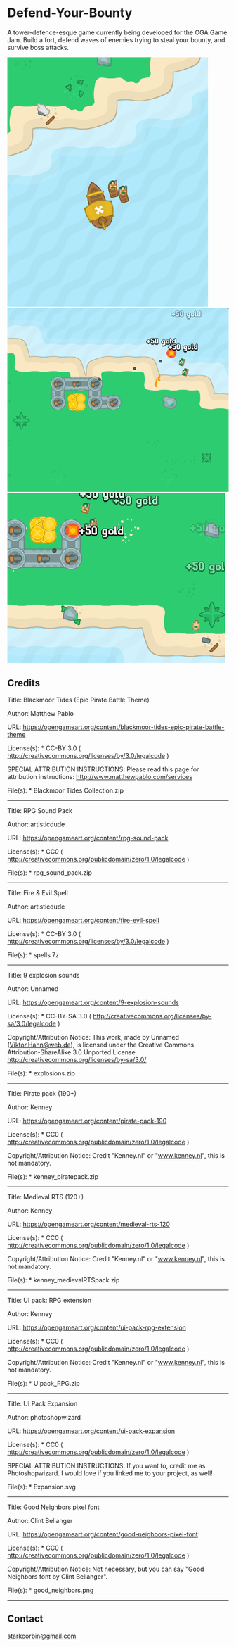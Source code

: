 # Defend-Your-Bounty
A tower-defence-esque game currently being developed for the OGA Game Jam. Build a fort, defend waves of enemies trying to steal your bounty, and survive boss attacks. 

![Boat Landing](https://github.com/CorbinStark/Defend-Your-Bounty/blob/master/Previews/boat1.png)
![Defending the Bounty!](https://github.com/CorbinStark/Defend-Your-Bounty/blob/master/Previews/gameplay1.png)
![A Siege of a Lifetime](https://github.com/CorbinStark/Defend-Your-Bounty/blob/master/Previews/gameplay2.png)

## Credits


Title:
    Blackmoor Tides (Epic Pirate Battle Theme)

Author:
    Matthew Pablo

URL:
    https://opengameart.org/content/blackmoor-tides-epic-pirate-battle-theme

License(s):
    * CC-BY 3.0 ( http://creativecommons.org/licenses/by/3.0/legalcode )

SPECIAL ATTRIBUTION INSTRUCTIONS:
    Please read this page for attribution instructions: http://www.matthewpablo.com/services

File(s):
    * Blackmoor Tides Collection.zip

----------------------------------------

Title:
    RPG Sound Pack

Author:
    artisticdude

URL:
    https://opengameart.org/content/rpg-sound-pack

License(s):
    * CC0 ( http://creativecommons.org/publicdomain/zero/1.0/legalcode )

File(s):
    * rpg_sound_pack.zip

----------------------------------------

Title:
    Fire & Evil Spell

Author:
    artisticdude

URL:
    https://opengameart.org/content/fire-evil-spell

License(s):
    * CC-BY 3.0 ( http://creativecommons.org/licenses/by/3.0/legalcode )

File(s):
    * spells.7z

----------------------------------------

Title:
    9 explosion sounds

Author:
    Unnamed

URL:
    https://opengameart.org/content/9-explosion-sounds

License(s):
    * CC-BY-SA 3.0 ( http://creativecommons.org/licenses/by-sa/3.0/legalcode )

Copyright/Attribution Notice:
    This work, made by Unnamed (Viktor.Hahn@web.de), is
licensed under the Creative Commons Attribution-ShareAlike 3.0 Unported License.
http://creativecommons.org/licenses/by-sa/3.0/


File(s):
    * explosions.zip

----------------------------------------

Title:
    Pirate pack (190+)

Author:
    Kenney

URL:
    https://opengameart.org/content/pirate-pack-190

License(s):
    * CC0 ( http://creativecommons.org/publicdomain/zero/1.0/legalcode )

Copyright/Attribution Notice:
    Credit "Kenney.nl" or "www.kenney.nl", this is not mandatory.

File(s):
    * kenney_piratepack.zip

----------------------------------------

Title:
    Medieval RTS (120+)

Author:
    Kenney

URL:
    https://opengameart.org/content/medieval-rts-120

License(s):
    * CC0 ( http://creativecommons.org/publicdomain/zero/1.0/legalcode )

Copyright/Attribution Notice:
    Credit "Kenney.nl" or "www.kenney.nl", this is not mandatory.

File(s):
    * kenney_medievalRTSpack.zip

----------------------------------------

Title:
    UI pack: RPG extension

Author:
    Kenney

URL:
    https://opengameart.org/content/ui-pack-rpg-extension

License(s):
    * CC0 ( http://creativecommons.org/publicdomain/zero/1.0/legalcode )

Copyright/Attribution Notice:
    Credit "Kenney.nl" or "www.kenney.nl", this is not mandatory.

File(s):
    * UIpack_RPG.zip

----------------------------------------

Title:
    UI Pack Expansion

Author:
    photoshopwizard

URL:
    https://opengameart.org/content/ui-pack-expansion

License(s):
    * CC0 ( http://creativecommons.org/publicdomain/zero/1.0/legalcode )

SPECIAL ATTRIBUTION INSTRUCTIONS:
    If you want to, credit me as Photoshopwizard. I would love if you linked me to your project, as well!

File(s):
    * Expansion.svg

----------------------------------------

Title:
    Good Neighbors pixel font

Author:
    Clint Bellanger

URL:
    https://opengameart.org/content/good-neighbors-pixel-font

License(s):
    * CC0 ( http://creativecommons.org/publicdomain/zero/1.0/legalcode )

Copyright/Attribution Notice:
    Not necessary, but you can say "Good Neighbors font by Clint Bellanger".

File(s):
    * good_neighbors.png

----------------------------------------




## Contact

starkcorbin@gmail.com
